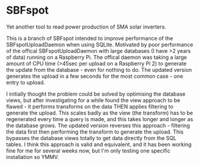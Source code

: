 # SBFspot
Yet another tool to read power production of SMA solar inverters.

This is a branch of SBFspot intended to improve performance of the SBFspotUploadDaemon when using SQLite.
Motivated by poor performance of the offical SBFspotUploadDaemon with large databases (I have >2 years of data) running on a Raspberry Pi.
The offical daemon was taking a large amount of CPU time (>45sec per upload on a Raspberry Pi 2) to generate the update from the database - even for nothing to do.
The updated version generates the upload in a few seconds for the most common case - one entry to upload.

I initially thought the problem could be solved by optimising the database views, but after investigating for a while found the view approach to be flawed - it performs transforms on the data THEN applies filtering to generate the upload.
This scales badly as the view (the transform) has to be regenerated every time a query is made, and this takes longer and longer as the database grows.
The updated version reverses this approach - filtering the data first then performing the transform to generate the upload.
This bypasses the database views totally to get data directly from the SQL tables.
I think this approach is valid and equivalent, and it has been working fine for me for several weeks now, but I'm only testing one specific installation so YMMV.
